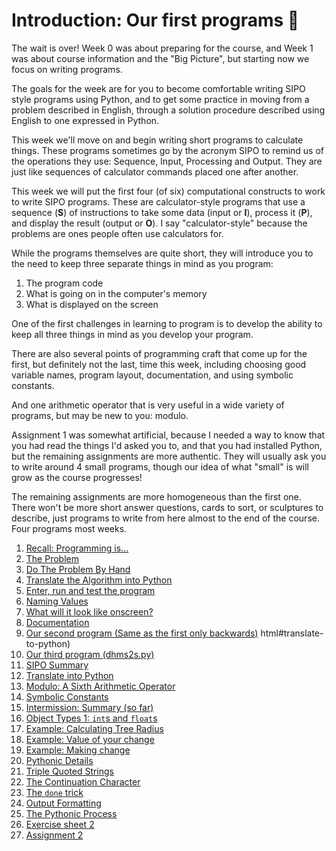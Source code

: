 # Introduction: Our first programs 🐣

The wait is over! Week 0 was about preparing for the course, and Week 1 was about course information and the "Big Picture", but starting now we focus on writing programs.

The goals for the week are for you to become comfortable writing SIPO style programs using Python, and to get some practice in moving from a problem described in English, through a solution procedure described using English to one expressed in Python.

This week we'll move on and begin writing short programs to calculate
things. These programs sometimes go by the acronym SIPO to remind us
of the operations they use: Sequence, Input, Processing and Output.
They are just like sequences of calculator commands placed one after
another.

This week we will put the first four (of six) computational constructs to work to write SIPO programs. These are calculator-style programs that use a sequence (**S**) of instructions to take some data (input or **I**), process it (**P**), and display the result (output or **O**). I say "calculator-style" because the problems are ones people often use calculators for.

While the programs themselves are quite short, they will introduce you
to the need to keep three separate things in mind as you program:

1. The program code
2. What is going on in the computer's memory
3. What is displayed on the screen

One of the first challenges in learning to program is to develop the
ability to keep all three things in mind as you develop your program.

There are also several points of programming craft that come up for
the first, but definitely not the last, time this week, including
choosing good variable names, program layout, documentation, and using
symbolic constants.

And one arithmetic operator that is very useful in a wide variety of
programs, but may be new to you: modulo.


Assignment 1 was somewhat artificial, because I needed a way to know that you had read the things I'd asked you to, and that you had installed Python, but the remaining assignments are more authentic. They will usually ask you to write around 4 small programs, though our idea of what "small" is will grow as the course progresses!

The remaining assignments are more homogeneous than the first one.
There won't be more short answer questions, cards to sort, or
sculptures to describe, just programs to write from here almost to the
end of the course. Four programs most weeks.

1. [Recall: Programming
    is\...](01-recall-programming-is....md)
1. [The Problem](02-the-problem.md)
1. [Do The Problem By
    Hand](03-do-the-problem-by-hand.md)
1. [Translate the Algorithm into
    Python](04-translate-the-algorithm-into-python.md)
1. [Enter, run and test the
    program](05-enter-run-and-test-the-program.md)
1. [Naming Values](06-naming-values.md)
1. [What will it look like
    onscreen?](07-what-will-it-look-like-onscreen.md)
1. [Documentation](08-documentation.md)
1. [Our second program (Same as the first only
    backwards)](09-our-second-program-same-as-the-first-only-backwards.md)
html#translate-to-python)
1. [Our third program
    (dhms2s.py)](10-our-third-program-dhms2s.py.md)
1. [SIPO Summary](11-sipo-summary.md)
1. [Translate into
    Python](12-packaging-quantities.md)
1. [Modulo: A Sixth Arithmetic
    Operator](13-modulo-a-sixth-arithmetic-operator.md)
1. [Symbolic
    Constants](14-symbolic-constants.md)
1. [Intermission: Summary (so
    far)](15-intermission-summary-so-far.md)
1. [Object Types 1: `int`s
    and `float`s](16-object-types-1-ints-and-floats.md)
1. [Example: Calculating Tree
    Radius](17-example-calculating-tree-radius.md)
1. [Example: Value of your
    change](18-example-value-of-your-change.md)
1. [Example: Making
    change](19-example-making-change.md)
1. [Pythonic Details](20-pythonic-details.md)
1. [Triple Quoted
    Strings](21-triple-quoted-strings.md)
1. [The Continuation
    Character](22-the-continuation-character.md)
1. [The `done` trick](23-the-done-trick.md)
1. [Output
    Formatting](24-output-formatting.md)
1. [The Pythonic Process](25_pythonic_process.md)
1. [Exercise sheet 2](70_Exercise_sheet_2.md)
1. [Assignment 2](90_Assignment_2.md)